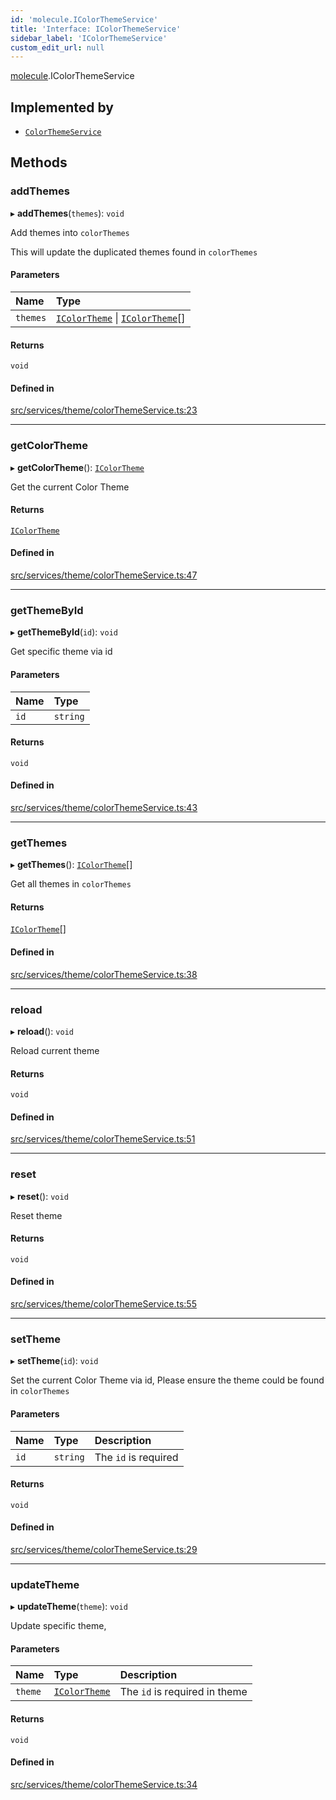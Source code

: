 ```yaml
---
id: 'molecule.IColorThemeService'
title: 'Interface: IColorThemeService'
sidebar_label: 'IColorThemeService'
custom_edit_url: null
---
```


[molecule](../namespaces/molecule).IColorThemeService

## Implemented by

-   [`ColorThemeService`](../classes/molecule.ColorThemeService)

## Methods

### addThemes

▸ **addThemes**(`themes`): `void`

Add themes into `colorThemes`

This will update the duplicated themes found in `colorThemes`

#### Parameters

| Name     | Type                                                                             |
| :------- | :------------------------------------------------------------------------------- |
| `themes` | [`IColorTheme`](molecule.IColorTheme) \| [`IColorTheme`](molecule.IColorTheme)[] |

#### Returns

`void`

#### Defined in

[src/services/theme/colorThemeService.ts:23](https://github.com/DTStack/molecule/blob/22a59c7/src/services/theme/colorThemeService.ts#L23)

---

### getColorTheme

▸ **getColorTheme**(): [`IColorTheme`](molecule.IColorTheme)

Get the current Color Theme

#### Returns

[`IColorTheme`](molecule.IColorTheme)

#### Defined in

[src/services/theme/colorThemeService.ts:47](https://github.com/DTStack/molecule/blob/22a59c7/src/services/theme/colorThemeService.ts#L47)

---

### getThemeById

▸ **getThemeById**(`id`): `void`

Get specific theme via id

#### Parameters

| Name | Type     |
| :--- | :------- |
| `id` | `string` |

#### Returns

`void`

#### Defined in

[src/services/theme/colorThemeService.ts:43](https://github.com/DTStack/molecule/blob/22a59c7/src/services/theme/colorThemeService.ts#L43)

---

### getThemes

▸ **getThemes**(): [`IColorTheme`](molecule.IColorTheme)[]

Get all themes in `colorThemes`

#### Returns

[`IColorTheme`](molecule.IColorTheme)[]

#### Defined in

[src/services/theme/colorThemeService.ts:38](https://github.com/DTStack/molecule/blob/22a59c7/src/services/theme/colorThemeService.ts#L38)

---

### reload

▸ **reload**(): `void`

Reload current theme

#### Returns

`void`

#### Defined in

[src/services/theme/colorThemeService.ts:51](https://github.com/DTStack/molecule/blob/22a59c7/src/services/theme/colorThemeService.ts#L51)

---

### reset

▸ **reset**(): `void`

Reset theme

#### Returns

`void`

#### Defined in

[src/services/theme/colorThemeService.ts:55](https://github.com/DTStack/molecule/blob/22a59c7/src/services/theme/colorThemeService.ts#L55)

---

### setTheme

▸ **setTheme**(`id`): `void`

Set the current Color Theme via id,
Please ensure the theme could be found in `colorThemes`

#### Parameters

| Name | Type     | Description          |
| :--- | :------- | :------------------- |
| `id` | `string` | The `id` is required |

#### Returns

`void`

#### Defined in

[src/services/theme/colorThemeService.ts:29](https://github.com/DTStack/molecule/blob/22a59c7/src/services/theme/colorThemeService.ts#L29)

---

### updateTheme

▸ **updateTheme**(`theme`): `void`

Update specific theme,

#### Parameters

| Name    | Type                                  | Description                   |
| :------ | :------------------------------------ | :---------------------------- |
| `theme` | [`IColorTheme`](molecule.IColorTheme) | The `id` is required in theme |

#### Returns

`void`

#### Defined in

[src/services/theme/colorThemeService.ts:34](https://github.com/DTStack/molecule/blob/22a59c7/src/services/theme/colorThemeService.ts#L34)
